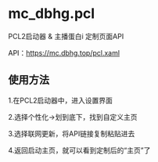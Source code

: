 # mc_dbhg.pcl

PCL2启动器 & 主播蛋白i
定制页面API

API：https://mc.dbhg.top/pcl.xaml

## 使用方法

1.在PCL2启动器中，进入设置界面

2.选择个性化→划到底下，找到自定义主页

3.选择联网更新，将API链接复制粘贴进去

4.返回启动主页，就可以看到定制后的“主页”了
